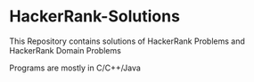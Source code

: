 # HackerRank-Solutions

This Repository contains solutions of HackerRank Problems and HackerRank Domain Problems

Programs are mostly in C/C++/Java
